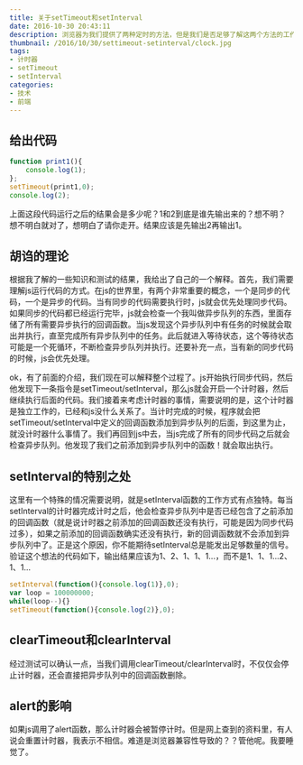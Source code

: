 ```yaml
---
title: 关于setTimeout和setInterval
date: 2016-10-30 20:43:11
description: 浏览器为我们提供了两种定时的方法，但是我们是否足够了解这两个方法的工作方式呢？经过测试，我胡诌出了一个解释，目前和实际还是比较符合的。
thumbnail: /2016/10/30/settimeout-setinterval/clock.jpg
tags:
- 计时器
- setTimeout
- setInterval
categories:
- 技术
- 前端
---
```

## 给出代码

```javascript
function print1(){
	console.log(1);
};
setTimeout(print1,0);
console.log(2);
```

上面这段代码运行之后的结果会是多少呢？1和2到底是谁先输出来的？想不明？想不明白就对了，想明白了请你走开。结果应该是先输出2再输出1。

## 胡诌的理论

根据我了解的一些知识和测试的结果，我给出了自己的一个解释。首先，我们需要理解js运行代码的方式。在js的世界里，有两个非常重要的概念，一个是同步的代码，一个是异步的代码。当有同步的代码需要执行时，js就会优先处理同步代码。如果同步的代码都已经运行完毕，js就会检查一个我叫做异步队列的东西，里面存储了所有需要异步执行的回调函数。当js发现这个异步队列中有任务的时候就会取出并执行，直至完成所有异步队列中的任务。此后就进入等待状态，这个等待状态可能是一个死循环，不断检查异步队列并执行。还要补充一点，当有新的同步代码的时候，js会优先处理。

ok，有了前面的介绍，我们现在可以解释整个过程了。js开始执行同步代码，然后他发现下一条指令是setTimeout/setInterval，那么js就会开启一个计时器，然后继续执行后面的代码。我们接着来考虑计时器的事情，需要说明的是，这个计时器是独立工作的，已经和js没什么关系了。当计时完成的时候，程序就会把setTimeout/setInterval中定义的回调函数添加到异步队列的后面，到这里为止，就没计时器什么事情了。我们再回到js中去，当js完成了所有的同步代码之后就会检查异步队列。他发现了我们之前添加到异步队列中的函数！就会取出执行。

## setInterval的特别之处

这里有一个特殊的情况需要说明，就是setInterval函数的工作方式有点独特。每当setInterval的计时器完成计时之后，他会检查异步队列中是否已经包含了之前添加的回调函数（就是说计时器之前添加的回调函数还没有执行，可能是因为同步代码过多），如果之前添加的回调函数确实还没有执行，新的回调函数就不会添加到异步队列中了。正是这个原因，你不能期待setInterval总是能发出足够数量的信号。验证这个想法的代码如下，输出结果应该为1、2、1、1、1...，而不是1、1、1...2、1、1...

```javascript
setInterval(function(){console.log(1)},0);
var loop = 100000000;
while(loop--){}
setTimeout(function(){console.log(2)},0);
```

## clearTimeout和clearInterval

经过测试可以确认一点，当我们调用clearTimeout/clearInterval时，不仅仅会停止计时器，还会直接把异步队列中的回调函数删除。

## alert的影响
如果js调用了alert函数，那么计时器会被暂停计时。但是网上查到的资料里，有人说会重置计时器，我表示不相信。难道是浏览器兼容性导致的？？管他呢。我要睡觉了。
